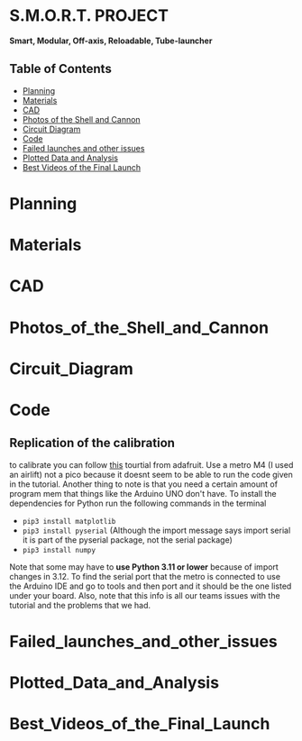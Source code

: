 # S.M.O.R.T. PROJECT 
**Smart, Modular, Off-axis, Reloadable, Tube-launcher**

## Table of Contents



* [Planning](#Planning) 
* [Materials](#Materials)
* [CAD](#CAD)
* [Photos of the Shell and Cannon](#Photos_of_the_Shell_and_Cannon)
* [Circuit Diagram](#Circuit_Diagram)
* [Code](#Code)
* [Failed launches and other issues](#Failed_launches_and_other_issues)
* [Plotted Data and Analysis](#Plotted_Data_and_Analysis)
* [Best Videos of the Final Launch](#Best_Videos_of_the_Final_Launch)



# Planning 

# Materials

# CAD

# Photos_of_the_Shell_and_Cannon

# Circuit_Diagram

# Code

## Replication of the calibration
to calibrate you can follow [this](https://cdn-learn.adafruit.com/downloads/pdf/adafruit-sensorlab-magnetometer-calibration.pdf) tourtial from adafruit. Use a metro M4 (I used an airlift) not a pico because it doesnt seem to be able to run the code given in the tutorial. Another thing to note is that you need a certain amount of program mem that things like the Arduino UNO don't have. To install the dependencies for Python run the following commands in the terminal

- `pip3 install matplotlib`
- `pip3 install pyserial` (Although the import message says import serial it is part of the pyserial package, not the serial package)
- `pip3 install numpy`

Note that some may have to **use Python 3.11 or lower** because of import changes in 3.12. To find the serial port that the metro is connected to use the Arduino IDE and go to tools and then port and it should be the one listed under your board. Also, note that this info is all our teams issues with the tutorial and the problems that we had.

# Failed_launches_and_other_issues


# Plotted_Data_and_Analysis

# Best_Videos_of_the_Final_Launch
